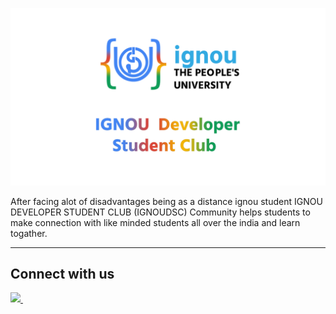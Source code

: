 ![Markdown logo](../images/ignouDSCBanner.png)

After facing alot of disadvantages being as a distance ignou student
IGNOU DEVELOPER STUDENT CLUB (IGNOUDSC) Community helps students to make connection with like minded students all over the india and learn togather.

---

## Connect with us

<a href="https://discord.gg/kakGKwZNhc">
    <img width="30px" src="https://www.vectorlogo.zone/logos/discordapp/discordapp-tile.svg" />
</a>&ensp;
